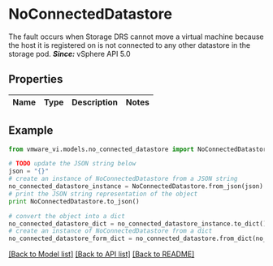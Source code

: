# NoConnectedDatastore

The fault occurs when Storage DRS cannot move a virtual machine because the host it is registered on is not connected to any other datastore in the storage pod.  ***Since:*** vSphere API 5.0 

## Properties
Name | Type | Description | Notes
------------ | ------------- | ------------- | -------------

## Example

```python
from vmware_vi.models.no_connected_datastore import NoConnectedDatastore

# TODO update the JSON string below
json = "{}"
# create an instance of NoConnectedDatastore from a JSON string
no_connected_datastore_instance = NoConnectedDatastore.from_json(json)
# print the JSON string representation of the object
print NoConnectedDatastore.to_json()

# convert the object into a dict
no_connected_datastore_dict = no_connected_datastore_instance.to_dict()
# create an instance of NoConnectedDatastore from a dict
no_connected_datastore_form_dict = no_connected_datastore.from_dict(no_connected_datastore_dict)
```
[[Back to Model list]](../README.md#documentation-for-models) [[Back to API list]](../README.md#documentation-for-api-endpoints) [[Back to README]](../README.md)


